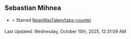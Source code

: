 <h2>Sebastian Mihnea</h2>

<!--RECENT_ACTIVITY:start-->
- ⭐ Starred [NoanWasTaken/tabs-counter](https://github.com/NoanWasTaken/tabs-counter)<br>
<!--RECENT_ACTIVITY:end-->
<!--RECENT_ACTIVITY:last_update-->
Last Updated: Wednesday, October 15th, 2025, 12:31:09 AM
<!--RECENT_ACTIVITY:last_update_end-->

<!---LOL-STATS-START-HERE--->
<!---LOL-STATS-END-HERE--->
